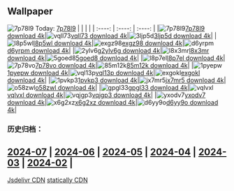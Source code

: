 ## Wallpaper
![7p78l9](https://w.wallhaven.cc/full/7p/wallhaven-7p78l9.png) Today: [7p78l9](https://th.wallhaven.cc/small/7p/7p78l9.jpg)
|      |      |      |
| :----: | :----: | :----: |
|![7p78l9](https://th.wallhaven.cc/small/7p/7p78l9.jpg)[7p78l9 download 4k](https://wallhaven.cc/w/7p78l9)|![vqll73](https://th.wallhaven.cc/small/vq/vqll73.jpg)[vqll73 download 4k](https://wallhaven.cc/w/vqll73)|![3ljp5d](https://th.wallhaven.cc/small/3l/3ljp5d.jpg)[3ljp5d download 4k](https://wallhaven.cc/w/3ljp5d)|
|![l8p5wl](https://th.wallhaven.cc/small/l8/l8p5wl.jpg)[l8p5wl download 4k](https://wallhaven.cc/w/l8p5wl)|![exgz98](https://th.wallhaven.cc/small/ex/exgz98.jpg)[exgz98 download 4k](https://wallhaven.cc/w/exgz98)|![d6yrpm](https://th.wallhaven.cc/small/d6/d6yrpm.jpg)[d6yrpm download 4k](https://wallhaven.cc/w/d6yrpm)|
|![2ylv6g](https://th.wallhaven.cc/small/2y/2ylv6g.jpg)[2ylv6g download 4k](https://wallhaven.cc/w/2ylv6g)|![l8x3mr](https://th.wallhaven.cc/small/l8/l8x3mr.jpg)[l8x3mr download 4k](https://wallhaven.cc/w/l8x3mr)|![5goed8](https://th.wallhaven.cc/small/5g/5goed8.jpg)[5goed8 download 4k](https://wallhaven.cc/w/5goed8)|
|![l8p7el](https://th.wallhaven.cc/small/l8/l8p7el.jpg)[l8p7el download 4k](https://wallhaven.cc/w/l8p7el)|![7p78vo](https://th.wallhaven.cc/small/7p/7p78vo.jpg)[7p78vo download 4k](https://wallhaven.cc/w/7p78vo)|![85m12k](https://th.wallhaven.cc/small/85/85m12k.jpg)[85m12k download 4k](https://wallhaven.cc/w/85m12k)|
|![1pyepw](https://th.wallhaven.cc/small/1p/1pyepw.jpg)[1pyepw download 4k](https://wallhaven.cc/w/1pyepw)|![vql13p](https://th.wallhaven.cc/small/vq/vql13p.jpg)[vql13p download 4k](https://wallhaven.cc/w/vql13p)|![exgokl](https://th.wallhaven.cc/small/ex/exgokl.jpg)[exgokl download 4k](https://wallhaven.cc/w/exgokl)|
|![1pvkp3](https://th.wallhaven.cc/small/1p/1pvkp3.jpg)[1pvkp3 download 4k](https://wallhaven.cc/w/1pvkp3)|![jx7mr5](https://th.wallhaven.cc/small/jx/jx7mr5.jpg)[jx7mr5 download 4k](https://wallhaven.cc/w/jx7mr5)|![o58zwl](https://th.wallhaven.cc/small/o5/o58zwl.jpg)[o58zwl download 4k](https://wallhaven.cc/w/o58zwl)|
|![gpgl33](https://th.wallhaven.cc/small/gp/gpgl33.jpg)[gpgl33 download 4k](https://wallhaven.cc/w/gpgl33)|![vqlvxl](https://th.wallhaven.cc/small/vq/vqlvxl.jpg)[vqlvxl download 4k](https://wallhaven.cc/w/vqlvxl)|![vqjgp3](https://th.wallhaven.cc/small/vq/vqjgp3.jpg)[vqjgp3 download 4k](https://wallhaven.cc/w/vqjgp3)|
|![yxodv7](https://th.wallhaven.cc/small/yx/yxodv7.jpg)[yxodv7 download 4k](https://wallhaven.cc/w/yxodv7)|![x6g2xz](https://th.wallhaven.cc/small/x6/x6g2xz.jpg)[x6g2xz download 4k](https://wallhaven.cc/w/x6g2xz)|![d6yy9o](https://th.wallhaven.cc/small/d6/d6yy9o.jpg)[d6yy9o download 4k](https://wallhaven.cc/w/d6yy9o)|

### 历史归档：
[2024-07](https://github.com/april-projects/april-wallpaper/tree/main/picture/2024-07/) | [2024-06](https://github.com/april-projects/april-wallpaper/tree/main/picture/2024-06/) | [2024-05](https://github.com/april-projects/april-wallpaper/tree/main/picture/2024-05/) | [2024-04](https://github.com/april-projects/april-wallpaper/tree/main/picture/2024-04/) | [2024-03](https://github.com/april-projects/april-wallpaper/tree/main/picture/2024-03/) | [2024-02](https://github.com/april-projects/april-wallpaper/tree/main/picture/2024-02/) | 
---
[Jsdelivr CDN](https://cdn.jsdelivr.net/gh/april-projects/april-wallpaper/api.json)
[statically CDN](https://cdn.statically.io/gh/april-projects/april-wallpaper/main/api.json)